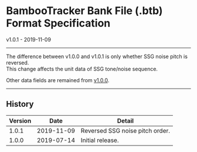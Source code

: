 # BambooTracker Bank File (.btb) Format Specification
v1.0.1 - 2019-11-09

---

The difference between v1.0.0 and v1.0.1 is only whether SSG noise pitch is reversed.  
This change affects the unit data of SSG tone/noise sequence.

Other data fields are remained from [v1.0.0](./bank_specs_v1.0.0.md).

---

## History
| Version | Date       | Detail                          |
| ------- | ---------- | ------------------------------- |
| 1.0.1   | 2019-11-09 | Reversed SSG noise pitch order. |
| 1.0.0   | 2019-07-14 | Initial release.                |

